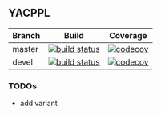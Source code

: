 ## YACPPL
Branch | Build | Coverage
------ | ----- | --------
master | [![build status](https://travis-ci.org/Mrokkk/yacppl.svg?branch=master)](https://travis-ci.org/Mrokkk/yacppl) | [![codecov](https://codecov.io/gh/Mrokkk/yacppl/branch/master/graph/badge.svg)](https://codecov.io/gh/Mrokkk/yacppl)
devel | [![build status](https://travis-ci.org/Mrokkk/yacppl.svg?branch=devel)](https://travis-ci.org/Mrokkk/yacppl) | [![codecov](https://codecov.io/gh/Mrokkk/yacppl/branch/devel/graph/badge.svg)](https://codecov.io/gh/Mrokkk/yacppl)

### TODOs
* add variant
